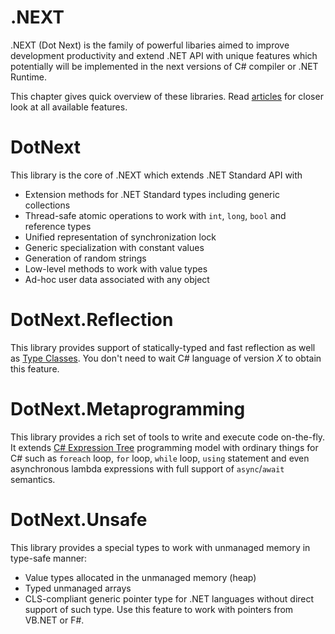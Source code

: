 .NEXT
====

.NEXT (Dot Next) is the family of powerful libaries aimed to improve development productivity and extend .NET API with unique features which potentially will be implemented in the next versions of C# compiler or .NET Runtime. 

This chapter gives quick overview of these libraries. Read [articles](features/extensions.md) for closer look at all available features.

# DotNext
This library is the core of .NEXT which extends .NET Standard API with
  * Extension methods for .NET Standard types including generic collections
  * Thread-safe atomic operations to work with `int`, `long`, `bool` and reference types
  * Unified representation of synchronization lock
  * Generic specialization with constant values
  * Generation of random strings
  * Low-level methods to work with value types
  * Ad-hoc user data associated with any object

# DotNext.Reflection 
This library provides support of statically-typed and fast reflection as well as [Type Classes](https://github.com/dotnet/csharplang/issues/110). You don't need to wait C# language of version _X_ to obtain this feature.

# DotNext.Metaprogramming
This library provides a rich set of tools to write and execute code on-the-fly. It extends [C# Expression Tree](https://docs.microsoft.com/en-us/dotnet/csharp/programming-guide/concepts/expression-trees/) programming model with ordinary things for C# such as `foreach` loop, `for` loop, `while` loop, `using` statement and even asynchronous lambda expressions with full support of `async`/`await` semantics.

# DotNext.Unsafe
This library provides a special types to work with unmanaged memory in type-safe manner:
* Value types allocated in the unmanaged memory (heap)
* Typed unmanaged arrays
* CLS-compliant generic pointer type for .NET languages without direct support of such type. Use this feature to work with pointers from VB.NET or F#.



